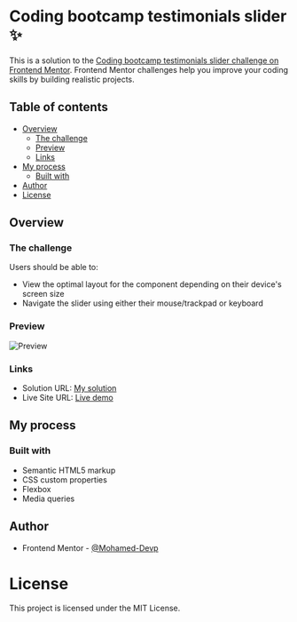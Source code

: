 # Coding bootcamp testimonials slider ✨

This is a solution to the [Coding bootcamp testimonials slider challenge on Frontend Mentor](https://www.frontendmentor.io/challenges/coding-bootcamp-testimonials-slider-4FNyLA8JL). Frontend Mentor challenges help you improve your coding skills by building realistic projects. 

## Table of contents

- [Overview](#overview)
  - [The challenge](#the-challenge)
  - [Preview](#preview)
  - [Links](#links)
- [My process](#my-process)
  - [Built with](#built-with)
- [Author](#author)
- [License](#license)

## Overview

### The challenge

Users should be able to:

- View the optimal layout for the component depending on their device's screen size
- Navigate the slider using either their mouse/trackpad or keyboard

### Preview

![Preview](./images/preview.gif)

### Links

- Solution URL: [My solution](https://www.frontendmentor.io/solutions/responsive-testimonails-slider-9dS65_yS69)
- Live Site URL: [Live demo](https://mohamed-devp.github.io/testimonials-slider/)

## My process

### Built with

- Semantic HTML5 markup
- CSS custom properties
- Flexbox
- Media queries

## Author

- Frontend Mentor - [@Mohamed-Devp](https://www.frontendmentor.io/profile/Mohamed-Devp)

# License

This project is licensed under the MIT License.
